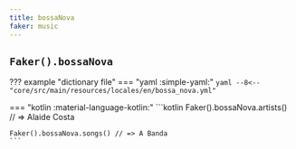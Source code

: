 ```yaml
---
title: bossaNova
faker: music
---
```


## `Faker().bossaNova`

??? example "dictionary file"
    === "yaml :simple-yaml:"
        ```yaml
        --8<-- "core/src/main/resources/locales/en/bossa_nova.yml"
        ```

=== "kotlin :material-language-kotlin:"
    ```kotlin
    Faker().bossaNova.artists() // => Alaide Costa

    Faker().bossaNova.songs() // => A Banda
    ```

